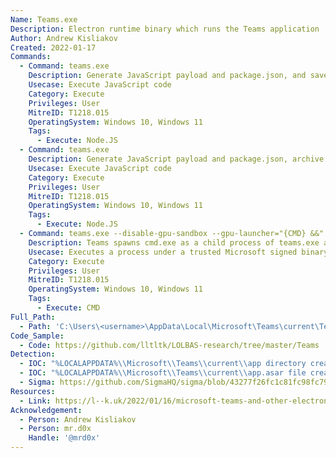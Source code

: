 ```yaml
---
Name: Teams.exe
Description: Electron runtime binary which runs the Teams application
Author: Andrew Kisliakov
Created: 2022-01-17
Commands:
  - Command: teams.exe
    Description: Generate JavaScript payload and package.json, and save to "%LOCALAPPDATA%\\Microsoft\\Teams\\current\\app\\" before executing.
    Usecase: Execute JavaScript code
    Category: Execute
    Privileges: User
    MitreID: T1218.015
    OperatingSystem: Windows 10, Windows 11
    Tags:
      - Execute: Node.JS
  - Command: teams.exe
    Description: Generate JavaScript payload and package.json, archive in ASAR file and save to "%LOCALAPPDATA%\\Microsoft\\Teams\\current\\app.asar" before executing.
    Usecase: Execute JavaScript code
    Category: Execute
    Privileges: User
    MitreID: T1218.015
    OperatingSystem: Windows 10, Windows 11
    Tags:
      - Execute: Node.JS
  - Command: teams.exe --disable-gpu-sandbox --gpu-launcher="{CMD} &&"
    Description: Teams spawns cmd.exe as a child process of teams.exe and executes the ping command
    Usecase: Executes a process under a trusted Microsoft signed binary
    Category: Execute
    Privileges: User
    MitreID: T1218.015
    OperatingSystem: Windows 10, Windows 11
    Tags:
      - Execute: CMD
Full_Path:
  - Path: 'C:\Users\<username>\AppData\Local\Microsoft\Teams\current\Teams.exe'
Code_Sample:
  - Code: https://github.com/lltltk/LOLBAS-research/tree/master/Teams
Detection:
  - IOC: "%LOCALAPPDATA%\\Microsoft\\Teams\\current\\app directory created"
  - IOC: "%LOCALAPPDATA%\\Microsoft\\Teams\\current\\app.asar file created/modified by non-Teams installer/updater"
  - Sigma: https://github.com/SigmaHQ/sigma/blob/43277f26fc1c81fc98fc79147b711189e901b757/rules/windows/process_creation/proc_creation_win_susp_electron_exeuction_proxy.yml
Resources:
  - Link: https://l--k.uk/2022/01/16/microsoft-teams-and-other-electron-apps-as-lolbins/
Acknowledgement:
  - Person: Andrew Kisliakov
  - Person: mr.d0x
    Handle: '@mrd0x'
---
```

